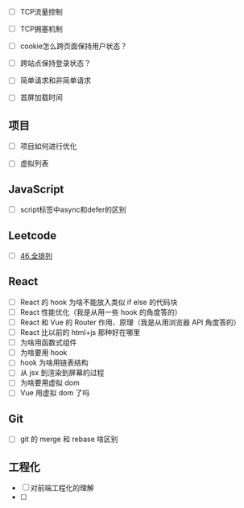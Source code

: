 - [ ] TCP流量控制
- [ ] TCP拥塞机制
- [ ] cookie怎么跨页面保持用户状态？
- [ ] 跨站点保持登录状态？
- [ ] 简单请求和非简单请求
- [ ] 首屏加载时间



## 项目

- [ ] 项目如何进行优化
- [ ] 虚拟列表



## JavaScript

- [ ] script标签中async和defer的区别 

## Leetcode

- [ ] [46.全排列](https://leetcode.cn/problems/permutations/description/)

## React

- [ ] React 的 hook 为啥不能放入类似 if else 的代码块
- [ ] React 性能优化（我是从用一些 hook 的角度答的）
- [ ] React 和 Vue 的 Router 作用、原理（我是从用浏览器 API 角度答的）
- [ ] React 比以前的 html+js 那种好在哪里
- [ ] 为啥用函数式组件
- [ ] 为啥要用 hook
- [ ] hook 为啥用链表结构
- [ ] 从 jsx 到渲染到屏幕的过程
- [ ] 为啥要用虚拟 dom
- [ ] Vue 用虚拟 dom 了吗

## Git

- [ ] git 的 merge 和 rebase 啥区别

## 工程化

- [ ] 对前端工程化的理解
- [ ] 



